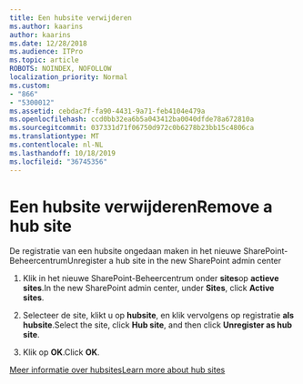 ```yaml
---
title: Een hubsite verwijderen
ms.author: kaarins
author: kaarins
ms.date: 12/28/2018
ms.audience: ITPro
ms.topic: article
ROBOTS: NOINDEX, NOFOLLOW
localization_priority: Normal
ms.custom:
- "866"
- "5300012"
ms.assetid: cebdac7f-fa90-4431-9a71-feb4104e479a
ms.openlocfilehash: ccd0bb32ea6b5a043412ba0040dfde78a672810a
ms.sourcegitcommit: 037331d71f06750d972c0b6278b23bb15c4806ca
ms.translationtype: MT
ms.contentlocale: nl-NL
ms.lasthandoff: 10/18/2019
ms.locfileid: "36745356"
---
```

# <a name="remove-a-hub-site"></a><span data-ttu-id="d0a97-102">Een hubsite verwijderen</span><span class="sxs-lookup"><span data-stu-id="d0a97-102">Remove a hub site</span></span>

<span data-ttu-id="d0a97-103">De registratie van een hubsite ongedaan maken in het nieuwe SharePoint-Beheercentrum</span><span class="sxs-lookup"><span data-stu-id="d0a97-103">Unregister a hub site in the new SharePoint admin center</span></span>
  
1. <span data-ttu-id="d0a97-104">Klik in het nieuwe SharePoint-Beheercentrum onder **sites**op **actieve sites**.</span><span class="sxs-lookup"><span data-stu-id="d0a97-104">In the new SharePoint admin center, under **Sites**, click **Active sites**.</span></span>

2. <span data-ttu-id="d0a97-105">Selecteer de site, klikt u op **hubsite**, en klik vervolgens op registratie **als hubsite**.</span><span class="sxs-lookup"><span data-stu-id="d0a97-105">Select the site, click **Hub site**, and then click **Unregister as hub site**.</span></span>

3. <span data-ttu-id="d0a97-106">Klik op **OK**.</span><span class="sxs-lookup"><span data-stu-id="d0a97-106">Click **OK**.</span></span>

[<span data-ttu-id="d0a97-107">Meer informatie over hubsites</span><span class="sxs-lookup"><span data-stu-id="d0a97-107">Learn more about hub sites</span></span>](https://support.office.com/article/what-is-a-sharepoint-hub-site-fe26ae84-14b7-45b6-a6d1-948b3966427f)
  